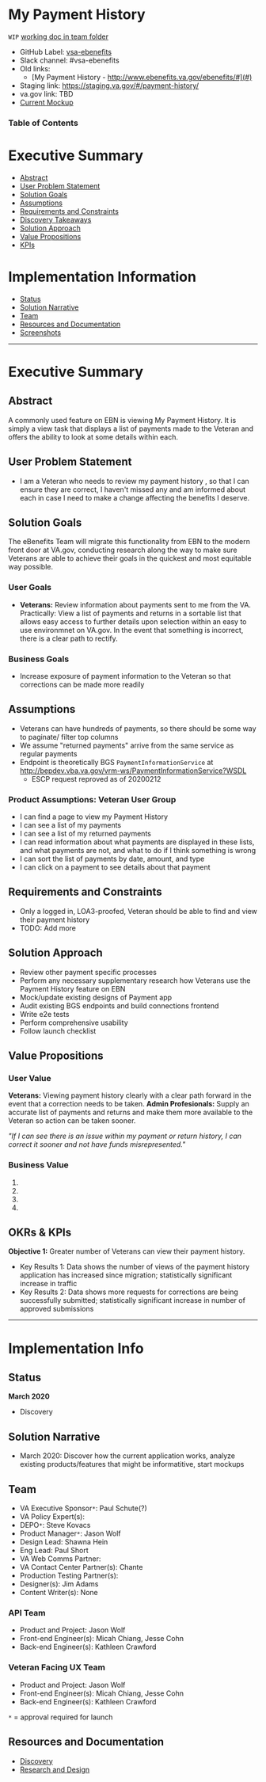 # My Payment History
`WIP` [working doc in team folder](https://github.com/department-of-veterans-affairs/va.gov-team/blob/master/teams/vsa/teams/ebenefits/features/view-payment-history/feature-outline.md)
- GitHub Label: [vsa-ebenefits](https://github.com/department-of-veterans-affairs/va.gov-team/#workspaces/vft-59c95ae5fda7577a9b3184f8/board?labels=vsa-ebenefits&repos=133843125&showPipelineDescriptions=false)
- Slack channel: #vsa-ebenefits
- Old links: 
  - [My Payment History - http://www.ebenefits.va.gov/ebenefits/#](#)  
- Staging link: https://staging.va.gov/#/payment-history/
- va.gov link: TBD
- [Current Mockup](#)

### Table of Contents

# Executive Summary
- [Abstract](#abstract)
- [User Problem Statement](#user-problem-statement)
- [Solution Goals](#solution-goals)
- [Assumptions](#assumptions)
- [Requirements and Constraints](#requirements-and-constraints)
- [Discovery Takeaways](#discovery-takeaways)
- [Solution Approach](#solution-approach)
- [Value Propositions](#value-propositions)
- [KPIs](#kpis)

# Implementation Information
- [Status](#status)
- [Solution Narrative](#solution-narrative)
- [Team](#team)
- [Resources and Documentation](#resources-and-documentation)
- [Screenshots](#screenshots)

---

# Executive Summary

## Abstract

A commonly used feature on EBN is viewing My Payment History. It is simply a view task that displays a list of payments made to the Veteran and offers the ability to look at some details within each.

## User Problem Statement

- I am a Veteran who needs to review my payment history , so that I can ensure they are correct, I haven't missed any and am informed about each in case I need to make a change affecting the benefits I deserve. 

## Solution Goals

The eBenefits Team will migrate this functionality from EBN to the modern front door at VA.gov, conducting research along the way to make sure Veterans are able to achieve their goals in the quickest and most equitable way possible.

### User Goals

- **Veterans:** Review information about payments sent to me from the VA. Practically: View a list of payments and returns in a sortable list that allows easy access to further details upon selection within an easy to use environmnet on VA.gov.  In the event that something is incorrect, there is a clear path to rectify.

### Business Goals

- Increase exposure of payment information to the Veteran so that corrections can be made more readily

## Assumptions

- Veterans can have hundreds of payments, so there should be some way to paginate/ filter top columns
- We assume "returned payments" arrive from the same service as regular payments
- Endpoint is theoretically BGS `PaymentInformationService` at http://bepdev.vba.va.gov/vrm-ws/PaymentInformationService?WSDL
  - ESCP request reproved as of 20200212

### Product Assumptions: Veteran User Group

- I can find a page to view my Payment History
- I can see a list of my payments
- I can see a list of my returned payments
- I can read information about what payments are displayed in these lists, and what payments are not, and what to do if I think something is wrong
- I can sort the list of payments by date, amount, and type
- I can click on a payment to see details about that payment

## Requirements and Constraints

- Only a logged in, LOA3-proofed, Veteran should be able to find and view their payment history
- TODO: Add more

## Solution Approach

- Review other payment specific processes
- Perform any necessary supplementary research how Veterans use the Payment History feature on EBN
- Mock/update existing designs of Payment app
- Audit existing BGS endpoints and build connections frontend
- Write e2e tests
- Perform comprehensive usability
- Follow launch checklist

## Value Propositions

### User Value

**Veterans:** Viewing payment history clearly with a clear path forward in the event that a correction needs to be taken.
**Admin Profesionals:** Supply an accurate list of payments and returns and make them more available to the Veteran so action can be taken sooner.

*"If I can see there is an issue within my payment or return history, I can correct it sooner and not have funds misrepresented."*

### Business Value

1. 
2. 
3. 
4. 

## OKRs & KPIs

**Objective 1:** Greater number of Veterans can view their payment history.
- Key Results 1: Data shows the number of views of the payment history application has increased since migration; statistically significant increase in traffic
- Key Results 2: Data shows more requests for corrections are being successfully submitted; statistically significant increase in number of approved submissions 
---

# Implementation Info

## Status

**March 2020**
- Discovery

## Solution Narrative
- March 2020: Discover how the current application works, analyze existing products/features that might be informatitive, start mockups

## Team

- VA Executive Sponsor`*`: Paul Schute(?)
- VA Policy Expert(s):
- DEPO`*`: Steve Kovacs
- Product Manager`*`: Jason Wolf
- Design Lead: Shawna Hein
- Eng Lead: Paul Short
- VA Web Comms Partner: 
- VA Contact Center Partner(s): Chante
- Production Testing Partner(s):
- Designer(s): Jim Adams
- Content Writer(s): None

### API Team
- Product and Project: Jason Wolf
- Front-end Engineer(s): Micah Chiang, Jesse Cohn
- Back-end Engineer(s): Kathleen Crawford

### Veteran Facing UX Team
- Product and Project: Jason Wolf
- Front-end Engineer(s): Micah Chiang, Jesse Cohn
- Back-end Engineer(s): Kathleen Crawford


`*` = approval required for launch

## Resources and Documentation

- [Discovery](#)
- [Research and Design](#)


